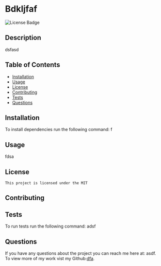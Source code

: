 # Bdkljfaf
![License Badge](https://img.shields.io/badge/License-MIT-orange)

## Description

dsfasd

## Table of Contents

* [Installation](#installation)
* [Usage](#usage)
* [License](#license)
* [Contributing](#contributing)
* [Tests](#tests)
* [Questions](#questions)

## Installation

To install dependencies run the following command: f 

## Usage

fdsa

## License
    
    This project is licensed under the MIT

## Contributing



## Tests

To run tests run the following command: adsf

## Questions

If you have any questions about the project you can reach me here at: asdf. To view more of my work vist my Github:[dfa](https://github.com/dfa/).

